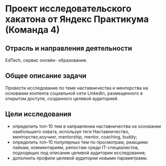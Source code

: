# Проект исследовательского хакатона от Яндекс Практикума (Команда 4)

## Отрасль и направления деятельности
EdTech, сервис онлайн- образования.

## Общее описание задачи
Провести исследование по теме наставничества и менторства на основании контента социальной сети Linkedin, размещенного в открытом доступе, созданного целевой аудиторией.

## Цели исследования
   - определить топ-10 тем в направлении наставничества на основании наибольшего охвата, используя теги Наставничество, менторство,коучинг, mentorship, mentor, coaching, buddy;
   - определить топ-10 популярных тем по просмотрам, реакциям: лайкам, комментариям, репостам среди IT-специалистов, подходящих под описание целевой аудитории исследования;
   - дополнить профили целевой аудитории новыми параметрами.
